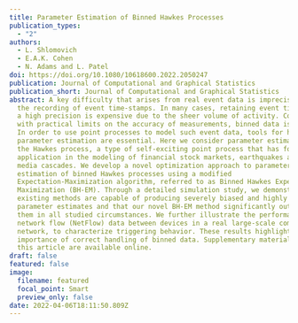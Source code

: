 ```yaml
---
title: Parameter Estimation of Binned Hawkes Processes
publication_types:
  - "2"
authors:
  - L. Shlomovich
  - E.A.K. Cohen
  - N. Adams and L. Patel
doi: https://doi.org/10.1080/10618600.2022.2050247
publication: Journal of Computational and Graphical Statistics
publication_short: Journal of Computational and Graphical Statistics
abstract: A key difficulty that arises from real event data is imprecision in
  the recording of event time-stamps. In many cases, retaining event times with
  a high precision is expensive due to the sheer volume of activity. Combined
  with practical limits on the accuracy of measurements, binned data is common.
  In order to use point processes to model such event data, tools for handling
  parameter estimation are essential. Here we consider parameter estimation of
  the Hawkes process, a type of self-exciting point process that has found
  application in the modeling of financial stock markets, earthquakes and social
  media cascades. We develop a novel optimization approach to parameter
  estimation of binned Hawkes processes using a modified
  Expectation-Maximization algorithm, referred to as Binned Hawkes Expectation
  Maximization (BH-EM). Through a detailed simulation study, we demonstrate that
  existing methods are capable of producing severely biased and highly variable
  parameter estimates and that our novel BH-EM method significantly outperforms
  them in all studied circumstances. We further illustrate the performance on
  network flow (NetFlow) data between devices in a real large-scale computer
  network, to characterize triggering behavior. These results highlight the
  importance of correct handling of binned data. Supplementary materials for
  this article are available online.
draft: false
featured: false
image:
  filename: featured
  focal_point: Smart
  preview_only: false
date: 2022-04-06T18:11:50.809Z
---
```

